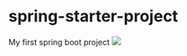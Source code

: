 # spring-starter-project
My first spring boot project
![](https://github.com/kwizeraelvis/spring-starter-project/workflows/.github/workflows/maven.yml/badge.svg)
